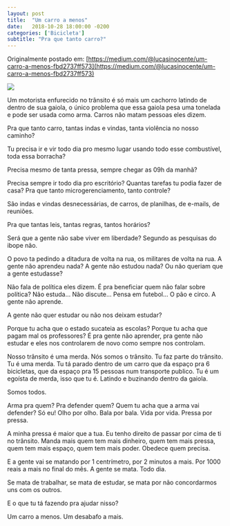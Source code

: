 ```yaml
---
layout: post
title:  "Um carro a menos"
date:   2018-10-28 18:00:00 -0200
categories: ['Bicicleta']
subtitle: "Pra que tanto carro?"
---
```


Originalmente postado em: [https://medium.com/@lucasinocente/um-carro-a-menos-fbd2737ff573](https://medium.com/@lucasinocente/um-carro-a-menos-fbd2737ff573)

![](https://cdn-images-1.medium.com/max/600/1*WctZ2r_Q4zgJsdArCFdWzg.jpeg)

Um motorista enfurecido no trânsito é só mais um cachorro latindo de dentro de sua gaiola, o único problema que essa gaiola pesa uma tonelada e pode ser usada como arma. Carros não matam pessoas eles dizem.

Pra que tanto carro, tantas indas e vindas, tanta violência no nosso caminho?

Tu precisa ir e vir todo dia pro mesmo lugar usando todo esse combustível, toda essa borracha?

Precisa mesmo de tanta pressa, sempre chegar as 09h da manhã?

Precisa sempre ir todo dia pro escritório? Quantas tarefas tu podia fazer de casa? Pra que tanto microgerenciamento, tanto controle?

São indas e vindas desnecessárias, de carros, de planilhas, de e-mails, de reuniões.

Pra que tantas leis, tantas regras, tantos horários?

Será que a gente não sabe viver em liberdade? Segundo as pesquisas do ibope não.

O povo ta pedindo a ditadura de volta na rua, os militares de volta na rua. A gente não aprendeu nada? A gente não estudou nada? Ou não queriam que a gente estudasse?

Não fala de política eles dizem. É pra beneficiar quem não falar sobre política? Não estuda… Não discute… Pensa em futebol… O pão e circo. A gente não aprende.

A gente não quer estudar ou não nos deixam estudar?

Porque tu acha que o estado sucateia as escolas? Porque tu acha que pagam mal os professores? É pra gente não aprender, pra gente não estudar e eles nos controlarem de novo como sempre nos controlam.

Nosso trânsito é uma merda. Nós somos o trânsito. Tu faz parte do trânsito. Tu é uma merda. Tu tá parado dentro de um carro que da espaço pra 6 bicicletas, que da espaço pra 15 pessoas num transporte publico. Tu é um egoísta de merda, isso que tu é. Latindo e buzinando dentro da gaiola.

Somos todos.

Arma pra quem? Pra defender quem? Quem tu acha que a arma vai defender? Só eu! Olho por olho. Bala por bala. Vida por vida. Pressa por pressa.

A minha pressa é maior que a tua. Eu tenho direito de passar por cima de ti no trânsito. Manda mais quem tem mais dinheiro, quem tem mais pressa, quem tem mais espaço, quem tem mais poder. Obedece quem precisa.

E a gente vai se matando por 1 centrímetro, por 2 minutos a mais. Por 1000 reais a mais no final do mês. A gente se mata. Todo dia.

Se mata de trabalhar, se mata de estudar, se mata por não concordarmos uns com os outros.

E o que tu tá fazendo pra ajudar nisso?

Um carro a menos. Um desabafo a mais.
